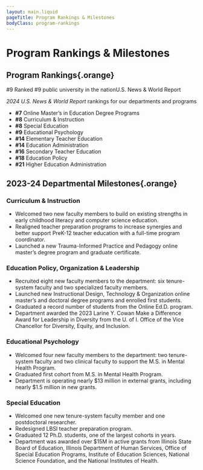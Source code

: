 ```yaml
---
layout: main.liquid
pageTitle: Program Rankings & Milestones
bodyClass: program-rankings
---
```

<ilw-content width="page" id="main-h1" class="main-h1-line program-ranking-stats">

# Program Rankings & Milestones

## Program Rankings{.orange}

<ilw-statistic size="x-large" class="orange float-right-desktop"><span slot="stat">#9</span> Ranked #9 public university in the nation<span slot="source">U.S. News & World Report</span></ilw-statistic>

*2024 U.S. News & World Report* rankings for our departments and programs

* **#7** Online Master’s in Education Degree Programs
* **#8** Curriculum & Instruction
* **#8** Special Education
* **#9** Educational Psychology
* **#14** Elementary Teacher Education
* **#14** Education Administration
* **#16** Secondary Teacher Education
* **#18** Education Policy
* **#21** Higher Education Administration

</ilw-content>

<ilw-content width="page" padding="15px 0 0 0" class="program-milestones">

## 2023-24 Departmental Milestones{.orange}

### Curriculum & Instruction

* Welcomed two new faculty members to build on existing strengths in early childhood literacy and computer science education.
* Realigned teacher preparation programs to increase synergies and better support PreK-12 teacher education with a full-time program coordinator.
* Launched a new Trauma-Informed Practice and Pedagogy online master’s degree program and graduate certificate.

### Education Policy, Organization & Leadership
* Recruited eight new faculty members to the department: six tenure-system faculty and two specialized faculty members.
* Launched new Instructional Design, Technology & Organization online master’s and doctoral degree programs and enrolled first students.
* Graduated a record number of students from the Online Ed.D. program.
* Department awarded the 2023 Larine Y. Cowan Make a Difference Award for Leadership in Diversity from the U. of I. Office of the Vice Chancellor for Diversity, Equity, and Inclusion.

### Educational Psychology
* Welcomed four new faculty members to the department: two tenure-system faculty and two clinical faculty to support the M.S. in Mental Health Program. 
* Graduated first cohort from M.S. in Mental Health Program.
* Department is operating nearly $13 million in external grants, including nearly $1.5 million in new grants.

### Special Education
* Welcomed one new tenure-system faculty member and one postdoctoral researcher.
* Redesigned LBSI teacher preparation program.
* Graduated 12 Ph.D. students, one of the largest cohorts in years.
* Department was awarded over $15M in active grants from Illinois State Board of Education, Illinois Department of Human Services, Office of Special Education Programs, Institute of Education Sciences, National Science Foundation, and the National Institutes of Health.

</ilw-content>